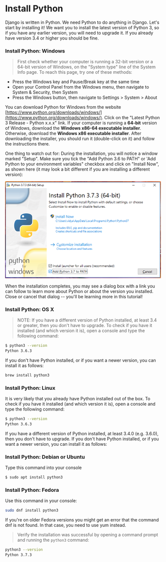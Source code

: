 # Install Python

Django is written in Python. We need Python to do anything in Django. Let's start by installing it! We want you to install the latest version of Python 3, so if you have any earlier version, you will need to upgrade it. If you already have version 3.4 or higher you should be fine.

### Install Python: Windows   
    
> First check whether your computer is running a 32-bit version or a 64-bit version of Windows, on the 
> "System type" line of the System Info page. To reach this page, try one of these methods:

* Press the Windows key and Pause/Break key at the same time
* Open your Control Panel from the Windows menu, then navigate to System & Security, then 
System
* Press the Windows button, then navigate to Settings > System > About

You can download Python for Windows from the website 
[https://www.python.org/downloads/windows/](https://www.python.org/downloads/windows/). Click on the "Latest Python 3 Release - Python x.x.x" 
link. If your computer is running a **64-bit** version of Windows, download the **Windows x86-64 
executable installer**. Otherwise, download the **Windows x86 executable installer**. After 
downloading the installer, you should run it (double-click on it) and follow the instructions there.

One thing to watch out for: During the installation, you will notice a window marked "Setup". Make 
sure you tick the "Add Python 3.6 to PATH" or 'Add Python to your environment variables" checkbox 
and click on "Install Now", as shown here (it may look a bit different if you are installing a different 
version):

![](images/Windows-Installation.png)

When the installation completes, you may see a dialog box with a link you can follow to learn more about Python or about the version you installed. Close or cancel that dialog -- you'll be learning more in this tutorial!

### Install Python: OS X

> NOTE: If you have a different version of Python installed, at least 3.4 or greater, then you don't have to 
upgrade.  To check if you have it installed (and which version it is), open a console and type the following command:

```bash
$ python3 --version
Python 3.6.3
```

If you don't have Python installed, or if you want a newer version, you can install it as 
follows:

```bash
brew install python3
```


### Install Python: Linux

It is very likely that you already have Python installed out of the box. To check if you have it installed 
(and which version it is), open a console and type the following command:

```bash
$ python3 --version
Python 3.6.3
```

If you have a different version of Python installed, at least 3.4.0 (e.g. 3.6.0), then you don't have to 
upgrade. If you don't have Python installed, or if you want a newer version, you can install it as 
follows:

### Install Python: Debian or Ubuntu

Type this command into your console

```bash
$ sudo apt install python3
```

### Install Python: Fedora

Use this command in your console:

```bash
sudo dnf install python3
```

If you're on older Fedora versions you might get an error that the command dnf is not found. In that case, 
you need to use yum instead.


> Verify the installation was successful by opening a command prompt and running the `python3` 
command:
```bash
python3 --version 
Python 3.7.3
```